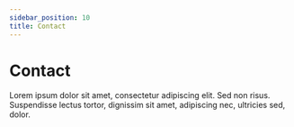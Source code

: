 ```yaml
---
sidebar_position: 10
title: Contact
---
```


# Contact

Lorem ipsum dolor sit amet, consectetur adipiscing elit. Sed non risus. Suspendisse lectus tortor, dignissim sit amet, adipiscing nec, ultricies sed, dolor.